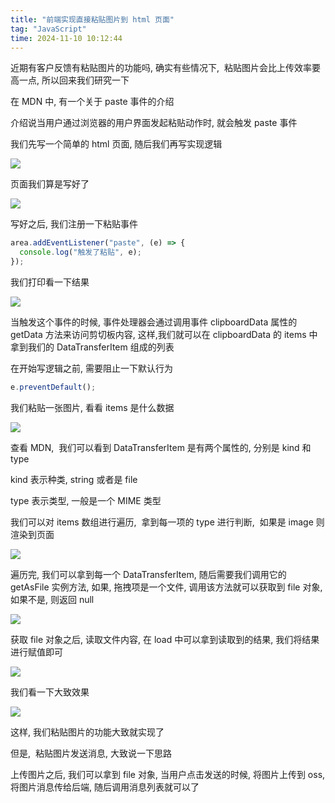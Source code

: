 ```yaml
---
title: "前端实现直接粘贴图片到 html 页面"
tag: "JavaScript"
time: 2024-11-10 10:12:44
---
```


近期有客户反馈有粘贴图片的功能吗, 确实有些情况下,  粘贴图片会比上传效率要高一点, 所以回来我们研究一下

在 MDN 中, 有一个关于 paste 事件的介绍

介绍说当用户通过浏览器的用户界面发起粘贴动作时, 就会触发 paste 事件

我们先写一个简单的 html 页面, 随后我们再写实现逻辑

<img src="../imgs/101/06.webp" />

页面我们算是写好了

<img src="../imgs/101/07.webp" />

写好之后, 我们注册一下粘贴事件

```js
area.addEventListener("paste", (e) => {
  console.log("触发了粘贴", e);
});
```

我们打印看一下结果

<img src="../imgs/101/08.webp" />

当触发这个事件的时候, 事件处理器会通过调用事件 clipboardData 属性的 getData 方法来访问剪切板内容, 这样,我们就可以在 clipboardData 的 items 中拿到我们的 DataTransferItem 组成的列表

在开始写逻辑之前, 需要阻止一下默认行为

```js
e.preventDefault();
```

我们粘贴一张图片, 看看 items 是什么数据

<img src="../imgs/101/09.webp" />

查看 MDN,  我们可以看到 DataTransferItem 是有两个属性的, 分别是 kind 和 type

kind 表示种类, string 或者是 file

type 表示类型, 一般是一个 MIME 类型

我们可以对 items 数组进行遍历,  拿到每一项的 type 进行判断,  如果是 image 则渲染到页面

<img src="../imgs/101/10.webp" />

遍历完, 我们可以拿到每一个 DataTransferItem, 随后需要我们调用它的 getAsFile 实例方法, 如果, 拖拽项是一个文件, 调用该方法就可以获取到 file 对象, 如果不是, 则返回 null

<img src="../imgs/101/11.webp" />

获取 file 对象之后, 读取文件内容, 在 load 中可以拿到读取到的结果, 我们将结果进行赋值即可

<img src="../imgs/101/12.webp" />

我们看一下大致效果

<img src="../imgs/101/13.webp" />

这样, 我们粘贴图片的功能大致就实现了

但是,  粘贴图片发送消息, 大致说一下思路

上传图片之后, 我们可以拿到 file 对象, 当用户点击发送的时候, 将图片上传到 oss, 将图片消息传给后端, 随后调用消息列表就可以了

